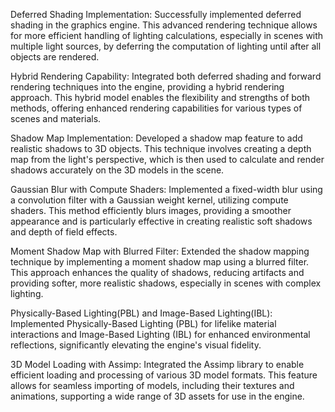 Deferred Shading Implementation: Successfully implemented deferred shading in the graphics engine. This advanced rendering technique allows for more efficient handling of lighting calculations, especially in scenes with multiple light sources, by deferring the computation of lighting until after all objects are rendered.

Hybrid Rendering Capability: Integrated both deferred shading and forward rendering techniques into the engine, providing a hybrid rendering approach. This hybrid model enables the flexibility and strengths of both methods, offering enhanced rendering capabilities for various types of scenes and materials.

Shadow Map Implementation: Developed a shadow map feature to add realistic shadows to 3D objects. This technique involves creating a depth map from the light's perspective, which is then used to calculate and render shadows accurately on the 3D models in the scene.

Gaussian Blur with Compute Shaders: Implemented a fixed-width blur using a convolution filter with a Gaussian weight kernel, utilizing compute shaders. This method efficiently blurs images, providing a smoother appearance and is particularly effective in creating realistic soft shadows and depth of field effects.

Moment Shadow Map with Blurred Filter: Extended the shadow mapping technique by implementing a moment shadow map using a blurred filter. This approach enhances the quality of shadows, reducing artifacts and providing softer, more realistic shadows, especially in scenes with complex lighting.

Physically-Based Lighting(PBL) and Image-Based Lighting(IBL): Implemented Physically-Based Lighting (PBL) for lifelike material interactions and Image-Based Lighting (IBL) for enhanced environmental reflections, significantly elevating the engine's visual fidelity.

3D Model Loading with Assimp: Integrated the Assimp library to enable efficient loading and processing of various 3D model formats. This feature allows for seamless importing of models, including their textures and animations, supporting a wide range of 3D assets for use in the engine.
